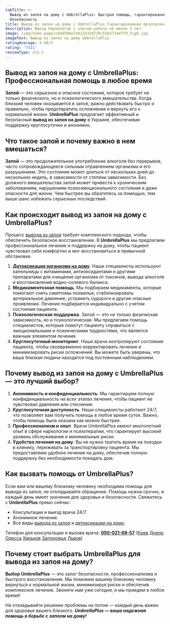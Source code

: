 ```yaml
---
tabTitle: >-
  Вывод из запоя на дому с UmbrellaPlus: Быстрая помощь, гарантированная
  безопасность
title: Вывод из запоя на дому с UmbrellaPlus Гарантированная безопасность
description: Выезд Наркологов с опытом работы не менее 5 лет
image: /img/home-page/c8dd588a74422e326f30c5564734eff9_high.jpg
imageText: Вывод из запоя на дому UmbrellaPlus
ratingAvarage: 4.98/5
rating: '7311'
reviewType: alk-1
---
```


## Вывод из запоя на дому с UmbrellaPlus: Профессиональная помощь в любое время

**Запой** — это серьезное и опасное состояние, которое требует не только физического, но и психологического вмешательства. Когда близкий человек оказывается в запое, важно действовать быстро и правильно, чтобы предотвратить осложнения и вернуть его к нормальной жизни. **UmbrellaPlus** предлагает эффективный и безопасный **вывод из запоя на дому** в Украине, обеспечивая поддержку круглосуточно и анонимно.

## Что такое запой и почему важно в нем вмешаться?

**Запой** — это продолжительное употребление алкоголя без перерывов, часто сопровождающееся сильным отравлением организма и его разрушением. Это состояние может длиться от нескольких дней до нескольких недель, в зависимости от степени зависимости. Без должного вмешательства запой может привести к хроническим заболеваниям, нарушениям психоэмоционального состояния и даже опасности для жизни. Чем быстрее вы обратитесь за помощью, тем выше шанс избежать серьезных последствий.

## Как происходит вывод из запоя на дому с UmbrellaPlus?

Процесс [вывода из запоя](https://umbrella-plus.com.ua/services/vivod-iz-zapoia-umbrellaplus/) требует комплексного подхода, чтобы обеспечить безопасное восстановление. В **UmbrellaPlus** мы предлагаем профессиональное лечение и поддержку на дому, чтобы пациент чувствовал себя комфортно и мог восстановиться в привычной обстановке.

1. **[Детоксикация организма на дому](https://umbrella-plus.com.ua/services/kapelnica_ot_alkogola_na_domy_umbrellaplus/)**. Наши специалисты используют капельницы с витаминами, антиоксидантами и другими препаратами для очищения организма от токсинов, вывода алкоголя и восстановления водно-солевого баланса.
2. **Медикаментозная помощь**. Мы подбираем медикаменты, которые помогают снять симптомы похмелья, стабилизировать артериальное давление, устранить судороги и другие опасные проявления. Лечение подбирается индивидуально с учетом состояния пациента.
3. **Психологическая поддержка**. Запой — это не только физическая зависимость, но и психологическая. Мы предлагаем помощь специалистов, которые помогут пациенту справиться с эмоциональными и психическими трудностями, что является важным элементом лечения.
4. **Круглосуточный мониторинг**. Наши врачи контролируют состояние пациента, чтобы своевременно корректировать лечение и минимизировать риски осложнений. Вы можете быть уверены, что ваша близкая людина находится под постоянным наблюдением.

## Почему вывод из запоя на дому с UmbrellaPlus — это лучший выбор?

1. **Анонимность и конфиденциальность**. Мы гарантируем полную конфиденциальность на всех этапах лечения, чтобы пациент не чувствовал давления или стеснения.
2. **Круглосуточная доступность**. Наши специалисты работают 24/7, что позволяет вам получить помощь в любое время суток. Важно, чтобы помощь была оказана как можно быстрее.
3. **Профессионализм и опыт**. Врачи UmbrellaPlus имеют многолетний опыт в сфере наркологии и психотерапии, что гарантирует высокий уровень обслуживания и минимальные риски.
4. **Удобство лечения на дому**. Вы не нужно тратить время на поездки в клинику, переживать за транспортировку пациента. Мы предоставляем удобное лечение на дому, обеспечив полную поддержку без необходимости покидать дом.

## Как вызвать помощь от UmbrellaPlus?

Если вам или вашему близкому человеку необходима помощь для вывода из запоя, не откладывайте обращение. Помощь нужна срочно, и каждый день имеет значение для здоровья и безопасности. Свяжитесь с **UmbrellaPlus** прямо сейчас:

* Консультации и выезд врача 24/7.
* Анонимное лечение.
* Все виды [вывода из запоя](https://umbrella-plus.com.ua/services/vivod-iz-zapoia-umbrellaplus/) и [детоксикации на дому](https://umbrella-plus.com.ua/services/kapelnica_ot_alkogola_na_domy_umbrellaplus/).

Телефон для консультации и вызова врача: **[050-021-69-57](tel:0500216957)**.([Киев](https://umbrella-plus.com.ua/kiev/) [Днепр](https://umbrella-plus.com.ua/dnepr/) [Одесса](https://umbrella-plus.com.ua/lechenie-alc/) [Харьков](https://umbrella-plus.com.ua/kharkiv/) [Запорожье](https://umbrella-plus.com.ua/zaporozie/) [Львов](https://umbrella-plus.com.ua/lviv/))

## Почему стоит выбрать UmbrellaPlus для вывода из запоя на дому?

**Выбор UmbrellaPlus** — это залог безопасности, профессионализма и быстрого восстановления. Мы поможем вашему близкому человеку вернуться к нормальной жизни, минимизируя риски и обеспечив комплексное лечение. Звоните нам уже сегодня, и мы приедем в любое время!

Не откладывайте решение проблемы на потом — каждый день важен для здоровья вашего близкого. ***UmbrellaPlus — ваша надежная помощь в борьбе с запоем на дому!***
